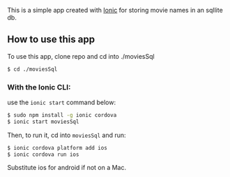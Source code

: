 This is a simple app created with [Ionic](http://ionicframework.com/docs/) for storing movie names in an sqllite db.

## How to use this app

To use this app, clone repo and cd into ./moviesSql
```bash
$ cd ./moviesSql
```

### With the Ionic CLI:

use the `ionic start` command below:

```bash
$ sudo npm install -g ionic cordova
$ ionic start moviesSql
```

Then, to run it, cd into `moviesSql` and run:

```bash
$ ionic cordova platform add ios
$ ionic cordova run ios
```

Substitute ios for android if not on a Mac.

